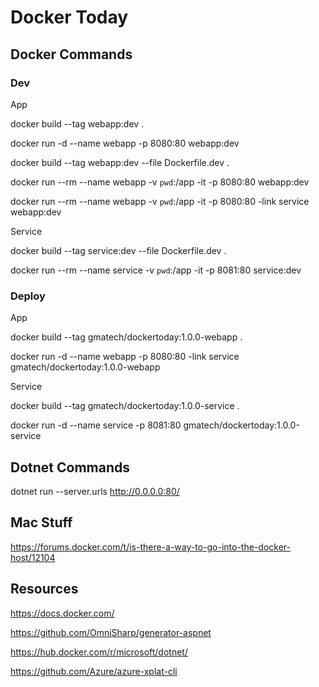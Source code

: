 # Docker Today

## Docker Commands

### Dev

App

docker build --tag webapp:dev .

docker run -d --name webapp -p 8080:80 webapp:dev


docker build --tag webapp:dev --file Dockerfile.dev .

docker run --rm --name webapp -v `pwd`:/app -it -p 8080:80 webapp:dev

docker run --rm --name webapp -v `pwd`:/app -it -p 8080:80 -link service webapp:dev

Service

docker build --tag service:dev --file Dockerfile.dev .

docker run --rm --name service -v `pwd`:/app -it -p 8081:80 service:dev

### Deploy

App

docker build --tag gmatech/dockertoday:1.0.0-webapp .

docker run -d --name webapp -p 8080:80 -link service gmatech/dockertoday:1.0.0-webapp

Service

docker build --tag gmatech/dockertoday:1.0.0-service .

docker run -d --name service -p 8081:80 gmatech/dockertoday:1.0.0-service


## Dotnet Commands

dotnet run --server.urls http://0.0.0.0:80/

## Mac Stuff

https://forums.docker.com/t/is-there-a-way-to-go-into-the-docker-host/12104

## Resources

https://docs.docker.com/

https://github.com/OmniSharp/generator-aspnet

https://hub.docker.com/r/microsoft/dotnet/

https://github.com/Azure/azure-xplat-cli
